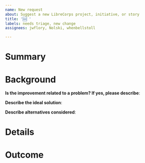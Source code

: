 ```yaml
---
name: New request
about: Suggest a new LibreCorps project, initiative, or story
title: '🆕 '
labels: needs triage, new change
assignees: jwflory, Nolski, whenbellstoll

---
```


# Summary

<!-- One sentence to summarize the new idea. -->


# Background

**Is the improvement related to a problem? If yes, please describe**:
<!-- A clear and concise description of what the problem is. Ex. I'm frustrated when [...] -->


**Describe the ideal solution**:
<!-- A clear and concise description of what you want to happen. -->


**Describe alternatives considered**:
<!-- A clear and concise description of any alternative ideas you've considered. -->


# Details

<!-- Details to understand how this suggestion might be completed or carried out. What are next steps? Add other context or screenshots about the suggestion here. -->


# Outcome

<!-- One sentence to describe the impact of completing this work. -->
